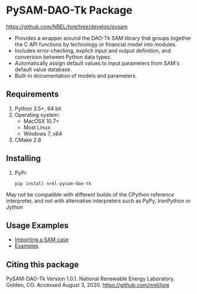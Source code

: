 # PySAM-DAO-Tk Package

https://github.com/NREL/lore/tree/develop/pysam

* Provides a wrapper around the DAO-Tk SAM library that groups together the C API functions by technology or financial model into modules.
* Includes error-checking, explicit input and output definition, and conversion between Python data types.
* Automatically assign default values to input parameters from SAM's default value database.
* Built-in documentation of models and parameters.


## Requirements
1. Python 3.5+, 64 bit
2. Operating system:
	- MacOSX 10.7+
	- Most Linux
	- Windows 7, x64
3. CMake 2.8


## Installing
1. PyPi:
	```
	pip install nrel-pysam-dao-tk
	```

May not be compatible with different builds of the CPython reference interpreter, and not with alternative interpreters such as PyPy, IronPython or Jython

## Usage Examples
- [Importing a SAM case](https://nrel-pysam.readthedocs.io/en/latest/Import.html)
- [Examples](https://github.com/NREL/pysam/blob/master/Examples)


## Citing this package

PySAM-DAO-Tk Version 1.0.1. National Renewable Energy Laboratory. Golden, CO. Accessed August 3, 2020. https://github.com/nrel/lore
